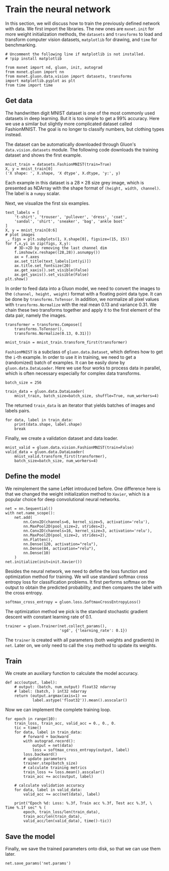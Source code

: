 # Train the neural network

In this section, we will discuss how to train the previously defined network with data. We first import the libraries. The new ones are `mxnet.init` for more weight initialization methods, the `datasets` and `transforms` to load and transform computer vision datasets, `matplotlib` for drawing, and `time` for benchmarking.

```{.python .input  n=1}
# Uncomment the following line if matplotlib is not installed.
# !pip install matplotlib

from mxnet import nd, gluon, init, autograd
from mxnet.gluon import nn
from mxnet.gluon.data.vision import datasets, transforms
import matplotlib.pyplot as plt
from time import time
```

## Get data

The handwritten digit MNIST dataset is one of the most commonly used datasets in deep learning. But it is too simple to get a 99% accuracy. Here we use a similar but slightly more complicated dataset called FashionMNIST. The goal is no longer to classify numbers, but clothing types instead.

The dataset can be automatically downloaded through Gluon's `data.vision.datasets` module. The following code downloads the training dataset and shows the first example.

```{.python .input  n=2}
mnist_train = datasets.FashionMNIST(train=True)
X, y = mnist_train[0]
('X shape: ', X.shape, 'X dtype', X.dtype, 'y:', y)
```

Each example in this dataset is a $28\times 28$ size grey image, which is presented as NDArray with the shape format of `(height, width, channel)`.  The label is a `numpy` scalar.

Next, we visualize the first six examples.

```{.python .input  n=3}
text_labels = [
    't-shirt', 'trouser', 'pullover', 'dress', 'coat',
    'sandal', 'shirt', 'sneaker', 'bag', 'ankle boot'
]
X, y = mnist_train[0:6]
# plot images
_, figs = plt.subplots(1, X.shape[0], figsize=(15, 15))
for f,x,yi in zip(figs, X,y):
    # 3D->2D by removing the last channel dim
    f.imshow(x.reshape((28,28)).asnumpy())
    ax = f.axes
    ax.set_title(text_labels[int(yi)])
    ax.title.set_fontsize(20)
    ax.get_xaxis().set_visible(False)
    ax.get_yaxis().set_visible(False)
plt.show()
```

In order to feed data into a Gluon model, we need to convert the images to the `(channel, height, weight)` format with a floating point data type. It can be done by `transforms.ToTensor`. In addition, we normalize all pixel values with `transforms.Normalize` with the real mean 0.13 and variance 0.31. We chain these two transforms together and apply it to the first element of the data pair, namely the images.

```{.python .input  n=4}
transformer = transforms.Compose([
    transforms.ToTensor(),
    transforms.Normalize(0.13, 0.31)])

mnist_train = mnist_train.transform_first(transformer)
```

`FashionMNIST` is a subclass of `gluon.data.Dataset`, which defines how to get the `i`-th example. In order to use it in training, we need to get a (randomized) batch of examples. It can be easily done by `gluon.data.DataLoader`. Here we use four works to process data in parallel, which is often necessary especially for complex data transforms.

```{.python .input  n=5}
batch_size = 256

train_data = gluon.data.DataLoader(
    mnist_train, batch_size=batch_size, shuffle=True, num_workers=4)
```

The returned `train_data` is an iterator that yields batches of images and labels pairs.

```{.python .input  n=6}
for data, label in train_data:
    print(data.shape, label.shape)
    break
```

Finally, we create a validation dataset and data loader.

```{.python .input  n=7}
mnist_valid = gluon.data.vision.FashionMNIST(train=False)
valid_data = gluon.data.DataLoader(
    mnist_valid.transform_first(transformer),
	batch_size=batch_size, num_workers=4)
```

## Define the model

We reimplement the same LeNet introduced before. One difference here is that we changed the weight initialization method to `Xavier`, which is a popular choice for deep convolutional neural networks.

```{.python .input  n=8}
net = nn.Sequential()
with net.name_scope():
    net.add(
        nn.Conv2D(channels=6, kernel_size=5, activation='relu'),
        nn.MaxPool2D(pool_size=2, strides=2),
        nn.Conv2D(channels=16, kernel_size=3, activation='relu'),
        nn.MaxPool2D(pool_size=2, strides=2),
        nn.Flatten(),
        nn.Dense(120, activation="relu"),
        nn.Dense(84, activation="relu"),
        nn.Dense(10)
    )
net.initialize(init=init.Xavier())
```

Besides the neural network, we need to define the loss function and optimization method for training. We will use standard softmax cross entropy loss for classification problems. It first performs softmax on the output to obtain the predicted probability, and then compares the label with the cross entropy.

```{.python .input  n=9}
softmax_cross_entropy = gluon.loss.SoftmaxCrossEntropyLoss()
```

The optimization method we pick is the standard stochastic gradient descent with constant learning rate of 0.1.

```{.python .input  n=10}
trainer = gluon.Trainer(net.collect_params(),
                        'sgd', {'learning_rate': 0.1})
```

The `trainer` is created with all parameters (both weights and gradients) in `net`. Later on, we only need to call the `step` method to update its weights.

## Train

We create an auxiliary function to calculate the model accuracy.

```{.python .input  n=11}
def acc(output, label):
    # output: (batch, num_output) float32 ndarray
    # label: (batch, ) int32 ndarray
    return (output.argmax(axis=1) == 
            label.astype('float32')).mean().asscalar()
```

Now we can implement the complete training loop.

```{.python .input  n=12}
for epoch in range(10):
    train_loss, train_acc, valid_acc = 0., 0., 0.
    tic = time()
    for data, label in train_data:
        # forward + backward
        with autograd.record():
            output = net(data)
            loss = softmax_cross_entropy(output, label)
        loss.backward()
        # update parameters
        trainer.step(batch_size)
        # calculate training metrics
        train_loss += loss.mean().asscalar()
        train_acc += acc(output, label)

    # calculate validation accuracy
    for data, label in valid_data:
        valid_acc += acc(net(data), label)

    print("Epoch %d: Loss: %.3f, Train acc %.3f, Test acc %.3f, \
Time %.1f sec" % (
        epoch, train_loss/len(train_data),
        train_acc/len(train_data),
        valid_acc/len(valid_data), time()-tic))
```

## Save the model

Finally, we save the trained parameters onto disk, so that we can use them later.

```{.python .input  n=13}
net.save_params('net.params')
```
